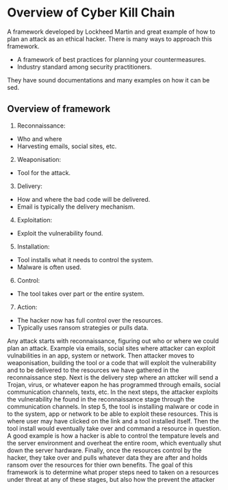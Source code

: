 # Overview of Cyber Kill Chain

A framework developed by Lockheed Martin and great example of how to plan an attack as an ethical hacker. There is many ways to approach this framework.

- A framework of best practices for planning your countermeasures.
- Industry standard among security practitioners.

They have sound documentations and many examples on how it can be sed.

## Overview of framework

1. Reconnaissance:

- Who and where
- Harvesting emails, social sites, etc.

2. Weaponisation:

- Tool for the attack.

3. Delivery:

- How and where the bad code will be delivered.
- Email is typically the delivery mechanism.

4. Exploitation:

- Exploit the vulnerability found.

5. Installation:

- Tool installs what it needs to control the system.
- Malware is often used.

6. Control:

- The tool takes over part or the entire system.

7. Action:

- The hacker now has full control over the resources.
- Typically uses ransom strategies or pulls data.

Any attack starts with reconnaissance, figuring out who or where we could plan an attack. Example via emails, social sites where attacker can exploit vulnabilities in an app, system or network. Then attacker moves to weaponisation, building the tool or a code that will exploit the vulnerability and to be delivered to the resources we have gathered in the reconnaissance step. Next is the delivery step where an attcker will send a Trojan, virus, or whatever eapon he has programmed through emails, social communication channels, texts, etc. In the next steps, the attacker exploits the vulnerability he found in the reconnaissance stage through the communication channels. In step 5, the tool is installing malware or code in to the system, app or network to be able to exploit these resources. This is where user may have clicked on the link and a tool installed itself. Then the tool install would eventually take over and command a resource in question. A good example is how a hacker is able to control the tempature levels and the server environment and overheat the entire room, which eventually shut down the server hardware. Finally, once the resources control by the hacker, they take over and pulls whatever data they are after and holds ransom over the resources for thier own benefits. The goal of this framework is to determine what proper steps need to taken on a resources under threat at any of these stages, but also how the prevent the attacker
